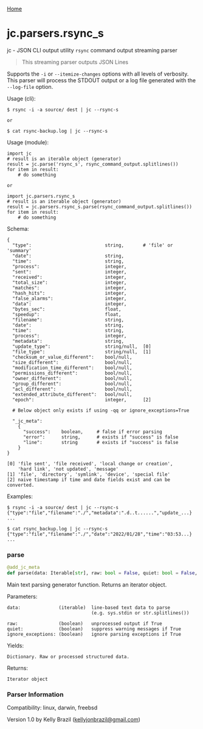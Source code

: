 [Home](https://kellyjonbrazil.github.io/jc/)
<a id="jc.parsers.rsync_s"></a>

# jc.parsers.rsync\_s

jc - JSON CLI output utility `rsync` command output streaming parser

> This streaming parser outputs JSON Lines

Supports the `-i` or `--itemize-changes` options with all levels of
verbosity. This parser will process the STDOUT output or a log file
generated with the `--log-file` option.

Usage (cli):

    $ rsync -i -a source/ dest | jc --rsync-s

    or

    $ cat rsync-backup.log | jc --rsync-s

Usage (module):

    import jc
    # result is an iterable object (generator)
    result = jc.parse('rsync_s', rsync_command_output.splitlines())
    for item in result:
        # do something

    or

    import jc.parsers.rsync_s
    # result is an iterable object (generator)
    result = jc.parsers.rsync_s.parse(rsync_command_output.splitlines())
    for item in result:
        # do something

Schema:

    {
      "type":                           string,       # 'file' or 'summary'
      "date":                           string,
      "time":                           string,
      "process":                        integer,
      "sent":                           integer,
      "received":                       integer,
      "total_size":                     integer,
      "matches":                        integer,
      "hash_hits":                      integer,
      "false_alarms":                   integer,
      "data":                           integer,
      "bytes_sec":                      float,
      "speedup":                        float,
      "filename":                       string,
      "date":                           string,
      "time":                           string,
      "process":                        integer,
      "metadata":                       string,
      "update_type":                    string/null,  [0]
      "file_type":                      string/null,  [1]
      "checksum_or_value_different":    bool/null,
      "size_different":                 bool/null,
      "modification_time_different":    bool/null,
      "permissions_different":          bool/null,
      "owner_different":                bool/null,
      "group_different":                bool/null,
      "acl_different":                  bool/null,
      "extended_attribute_different":   bool/null,
      "epoch":                          integer,      [2]

      # Below object only exists if using -qq or ignore_exceptions=True

      "_jc_meta":
        {
          "success":    boolean,     # false if error parsing
          "error":      string,      # exists if "success" is false
          "line":       string       # exists if "success" is false
        }
    }

    [0] 'file sent', 'file received', 'local change or creation',
        'hard link', 'not updated', 'message'
    [1] 'file', 'directory', 'symlink', 'device', 'special file'
    [2] naive timestamp if time and date fields exist and can be converted.

Examples:

    $ rsync -i -a source/ dest | jc --rsync-s
    {"type":"file","filename":"./","metadata":".d..t......","update_...}
    ...

    $ cat rsync_backup.log | jc --rsync-s
    {"type":"file","filename":"./","date":"2022/01/28","time":"03:53...}
    ...

<a id="jc.parsers.rsync_s.parse"></a>

### parse

```python
@add_jc_meta
def parse(data: Iterable[str], raw: bool = False, quiet: bool = False, ignore_exceptions: bool = False) -> Union[Iterable[Dict], tuple]
```

Main text parsing generator function. Returns an iterator object.

Parameters:

    data:              (iterable)  line-based text data to parse
                                   (e.g. sys.stdin or str.splitlines())

    raw:               (boolean)   unprocessed output if True
    quiet:             (boolean)   suppress warning messages if True
    ignore_exceptions: (boolean)   ignore parsing exceptions if True

Yields:

    Dictionary. Raw or processed structured data.

Returns:

    Iterator object

### Parser Information
Compatibility:  linux, darwin, freebsd

Version 1.0 by Kelly Brazil (kellyjonbrazil@gmail.com)

